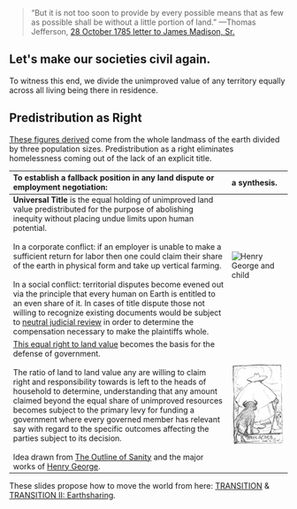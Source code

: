 > “But it is not too soon to provide by every possible means that as few as possible shall be without a little portion of land.” —Thomas Jefferson, [28 October 1785 letter to James Madison, Sr.](https://founders.archives.gov/documents/Jefferson/01-08-02-0534)

## Let's make our societies civil again. 
To witness this end, we divide the unimproved value of any territory equally across all living being there in residence.

## Predistribution as Right
[These figures derived](https://gist.github.com/kuttaineh/8b7830a1a3e0f10467b90cd3049424d4) come from the whole landmass of the earth divided by three population sizes. Predistribution as a right eliminates homelessness coming out of the lack of an explicit title.

| To establish a fallback position in any land dispute or employment negotiation: | a synthesis.                                 |
| :---                                                                   | :---                                                 |
| **Universal Title** is the equal holding of unimproved land value predistributed for the purpose of abolishing inequity without placing undue limits upon human potential. <br><br> In a corporate conflict: if an employer is unable to make a sufficient return for labor then one could claim their share of the earth in physical form and take up vertical farming. <br><br> In a social conflict: territorial disputes become evened out via the principle that every human on Earth is entitled to an even share of it. In cases of title dispute those not willing to recognize existing documents would be subject to [neutral judicial review](https://www.youtube.com/watch?v=S1DEbaTR6QI) in order to determine the compensation necessary to make the plaintiffs whole. | ![Henry George and child](https://www.foundsf.org/images/6/68/Litersf1%24henry-george-and-child.jpg) |
[This equal right to land value](https://github.com/kuttaineh/unknotted#how-shall-the-social-contract-be-defined) becomes the basis for the defense of government. <br><br> The ratio of land to land value any are willing to claim right and responsibility towards is left to the heads of household to determine, understanding that any amount claimed beyond the equal share of unimproved resources becomes subject to the primary levy for funding a government where every governed member has relevant say with regard to the specific outcomes affecting the parties subject to its decision. <br><br> Idea drawn from [The Outline of Sanity](https://archive.org/details/theoutlineofsanity) and the major works of [Henry George](https://hgchicago.org/links/henry-georges-books/). | ![Three acres and a cow](Three_acres_and_a_cow.jpeg) |

These slides propose how to move the world from here: [TRANSITION](https://www.dropbox.com/scl/fi/v4v4pmnny63h84amlt7u5/TRANSITION.ppsx?rlkey=hrxgol7fsuzf75yhd3azc4vq6&st=ura53ic9&dl=0) & [TRANSITION II: Earthsharing](https://www.dropbox.com/scl/fi/u8vmes5xdh4jf7sfi8amd/TRANSITION_II.ppsx?rlkey=1g4exyoitxjwag2er7n4n3jyr&st=l54quiwq&dl=0).
